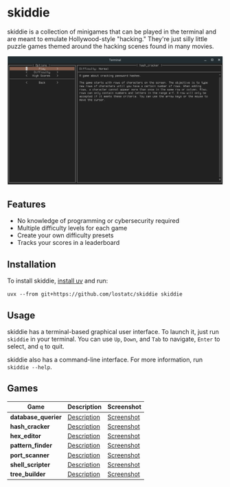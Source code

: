 # skiddie

skiddie is a collection of minigames that can be played in the terminal and are
meant to emulate Hollywood-style "hacking." They're just silly little puzzle
games themed around the hacking scenes found in many movies.

![GUI Screenshot](images/gui.png)

## Features

* No knowledge of programming or cybersecurity required
* Multiple difficulty levels for each game
* Create your own difficulty presets
* Tracks your scores in a leaderboard

## Installation

To install skiddie, [install
uv](https://docs.astral.sh/uv/getting-started/installation/) and run:

```shell
uvx --from git+https://github.com/lostatc/skiddie skiddie
```

## Usage

skiddie has a terminal-based graphical user interface. To launch it, just run
`skiddie` in your terminal. You can use `Up`, `Down`, and `Tab` to navigate,
`Enter` to select, and `q` to quit.

skiddie also has a command-line interface. For more information, run `skiddie
--help`.

## Games

Game | Description | Screenshot
--- | --- | ---
**database_querier** | [Description](skiddie/descriptions/database_querier.md) | [Screenshot](images/database_querier.png)
**hash_cracker** | [Description](skiddie/descriptions/hash_cracker.md) | [Screenshot](images/hash_cracker.png)
**hex_editor** | [Description](skiddie/descriptions/hex_editor.md) | [Screenshot](images/hex_editor.png)
**pattern_finder** | [Description](skiddie/descriptions/pattern_finder.md) | [Screenshot](images/pattern_finder.png)
**port_scanner** | [Description](skiddie/descriptions/port_scanner.md) | [Screenshot](images/port_scanner.png)
**shell_scripter** | [Description](skiddie/descriptions/shell_scripter.md) | [Screenshot](images/shell_scripter.png)
**tree_builder** | [Description](skiddie/descriptions/tree_builder.md) | [Screenshot](images/tree_builder.png)
